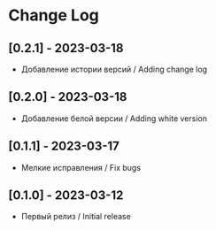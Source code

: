 # Change Log

## [0.2.1] - 2023-03-18

- Добавление истории версий / Adding change log

## [0.2.0] - 2023-03-18

- Добавление белой версии / Adding white version

## [0.1.1] - 2023-03-17

- Мелкие исправления / Fix bugs

## [0.1.0] - 2023-03-12

- Первый релиз / Initial release